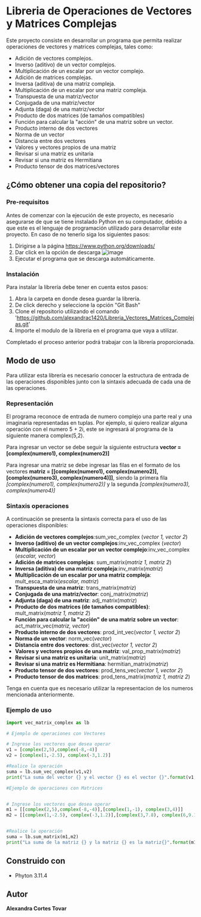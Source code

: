 # Libreria de Operaciones de Vectores y Matrices Complejas
Este proyecto consiste en desarrollar un programa que permita realizar operaciones de vectores y matrices complejas, tales como:
* Adición de vectores complejos.
* Inverso (aditivo) de un vector complejos.
* Multiplicación de un escalar por un vector complejo.
* Adición de matrices complejas.
* Inversa (aditiva) de una matriz compleja.
* Multiplicación de un escalar por una matriz compleja.
* Transpuesta de una matriz/vector
* Conjugada de una matriz/vector
* Adjunta (daga) de una matriz/vector
* Producto de dos matrices (de tamaños compatibles)
* Función para calcular la "acción" de una matriz sobre un vector.
* Producto interno de dos vectores
* Norma de un vector
* Distancia entre dos vectores
* Valores  y vectores propios de una matriz
* Revisar si una matriz es unitaria
* Revisar si una matriz es Hermitiana
* Producto tensor de dos matrices/vectores

## ¿Cómo obtener una copia del repositorio?
### Pre-requisitos
Antes de comenzar con la ejecución de este proyecto, es necesario asegurarse de que se tiene instalado Python en su computador, debido a que este es el lenguaje de programación utilizado para desarrollar este proyecto. 
En caso de no tenerlo siga los siguientes pasos:
1. Dirigirse a la página https://www.python.org/downloads/
2. Dar click en la opción de descarga
   ![image](https://github.com/alexandrac1420/CNYT/assets/138069735/03d02dfb-a346-4bc8-8e9c-066816e2f80e)
3. Ejecutar el programa que se descarga automáticamente.

### Instalación 
Para instalar la librería debe tener en cuenta estos pasos:
1. Abra la carpeta en donde desea guardar la librería.
2. De click derecho y seleccione la opción "Git Bash"
3. Clone el repositorio utilizando el comando 'https://github.com/alexandrac1420/Libreria_Vectores_Matrices_Complejas.git'
4. Importe el modulo de la libreria en el programa que vaya a utilizar.
   
Completado el proceso anterior podrá trabajar con la librería proporcionada.

## Modo de uso
Para utilizar esta librería es necesario conocer la estructura de entrada de las operaciones disponibles junto con la sintaxis adecuada de cada una de las operaciones.

### Representación 
El programa reconoce de entrada de numero complejo una parte real y una imaginaria representadas en tuplas. Por ejemplo, si quiero realizar alguna operación con el numero 5 + 2i, este se ingresará al programa de la siguiente manera complex(5,2).

Para ingresar un vector se debe seguir la siguiente estructura __vector = [complex(numero1), complex(numero2)]__

Para ingresar una matriz se debe ingresar las filas en el formato de los vectores __matriz = [[complex(numero1), complex(numero2)], [complex(numero3), complex(numero4)]]__, siendo la primera fila  _[complex(numero1), complex(numero2)]_ y la segunda  _[complex(numero3), complex(numero4)]_

### Sintaxis operaciones 
A continuación se presenta la sintaxis correcta para el uso de las operaciones disponibles:
* __Adición de vectores complejos__:sum_vec_complex (_vector 1, vector 2_)
* __Inverso (aditivo) de un vector complejos__:inv_vec_complex (_vector_)
* __Multiplicación de un escalar por un vector complejo__:inv_vec_complex (_escalar, vector_)
* __Adición de matrices complejas__: sum_matrix(_matriz 1, matriz 2_)
* __Inversa (aditiva) de una matriz compleja__:inv_matrix(_matriz_)
* __Multiplicación de un escalar por una matriz compleja__: mult_esca_matrix(_escalar, matriz_)
* __Transpuesta de una matriz__: trans_matrix(_matriz_)
* __Conjugada de una matriz/vector__: conj_matrix(_matriz_)
* __Adjunta (daga) de una matriz__: adj_matrix(_matriz_)
* __Producto de dos matrices (de tamaños compatibles)__: mult_matrix(_matriz 1, matriz 2_)
* __Función para calcular la "acción" de una matriz sobre un vector__: act_matrix_vec(_matriz, vector_)
* __Producto interno de dos vectores__: prod_int_vec(_vector 1, vector 2_)
* __Norma de un vector__: norm_vec(_vector_)
* __Distancia entre dos vectores__: dist_vec(_vector 1, vector 2_)
* __Valores y vectores propios de una matriz__: val_prop_matrix(_matriz_)
* __Revisar si una matriz es unitaria__: unit_matrix(_matriz_)
* __Revisar si una matriz es Hermitiana__: hermitian_matrix(_matriz_)
* __Producto tensor de dos vectores__: prod_tens_vec(_vector 1, vector 2_)
* __Producto tensor de dos matrices__: prod_tens_matrix(_matriz 1, matriz 2_)

Tenga en cuenta que es necesario utilizar la representacion de los numeros mencionada anteriormente.

### Ejemplo de uso 
~~~python
import vec_matrix_complex as lb

# Ejemplo de operaciones con Vectores

# Ingrese los vectores que desea operar
v1 = [complex(2,5),complex(-8,-4)]
v2 = [complex(1,-2.5), complex(-3,1.2)]

#Realice la operación
suma = lb.sum_vec_complex(v1,v2)
print("La suma del vector {} y el vector {} es el vector {}".format(v1,v2,suma))

#Ejemplo de operaciones con Matrices


# Ingrese los vectores que desea operar
m1 = [[complex(2,5),complex(-8,-4)],[complex(1,-1), complex(3,4)]]
m2 = [[complex(1,-2.5), complex(-3,1.2)],[complex(3,7.8), complex(6,9.1)]]


#Realice la operación
suma = lb.sum_matrix(m1,m2)
print("La suma de la matriz {} y la matriz {} es la matriz{}".format(m1,m2,suma))

~~~


## Construido con
* Phyton 3.11.4
  
## Autor 
__Alexandra Cortes Tovar__ 
